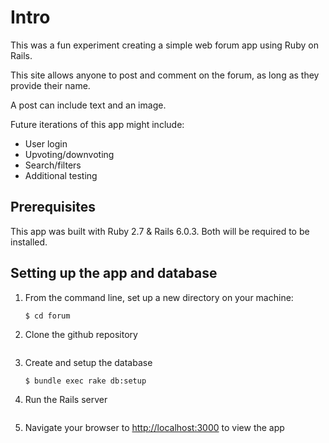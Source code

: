 # Intro

This was a fun experiment creating a simple web forum app using Ruby on Rails.

This site allows anyone to post and comment on the forum, as long as they provide their name. 

A post can include text and an image.

Future iterations of this app might include:

* User login
* Upvoting/downvoting 
* Search/filters
* Additional testing

## Prerequisites
This app was built with Ruby 2.7 & Rails 6.0.3. Both will be required to be installed.

## Setting up the app and database
1. From the command line, set up a new directory on your machine:
    ```$ mkdir forum
    $ cd forum
    ```
2. Clone the github repository
    ```$ git clone https://github.com/jennantilla/forum.git
    ```
3. Create and setup the database
    ```$ bundle exec rake db:create
    $ bundle exec rake db:setup
    ```
4. Run the Rails server
    ```$ rails server 
    ```
5. Navigate your browser to [http://localhost:3000](http://localhost:3000) to view the app